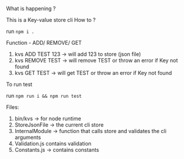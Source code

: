 What is happening ?

This is a Key-value store cli
How to ?

run `npm i .`

Function - ADD/ REMOVE/ GET

1. kvs ADD TEST 123 -> will add 123 to store (json file)
2. kvs REMOVE TEST -> will remove TEST or throw an error if Key not found
3. kvs GET TEST -> will get TEST or throw an error if Key not found

To run test

run `npm run i && npm run test`

Files:

1. bin/kvs -> for node runtime
2. StoreJsonFile -> the current cli store
3. InternalModule -> function that calls store and validates the cli arguments
4. Validation.js contains validation
5. Constants.js -> contains constants
